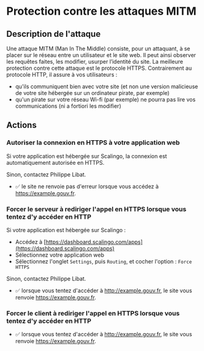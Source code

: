 # Protection contre les attaques MITM
## Description de l'attaque
Une attaque MITM (Man In The Middle) consiste, pour un attaquant, à se placer sur le réseau entre un utilisateur et le site web. Il peut ainsi observer les requêtes faites, les modifier, usurper l’identité du site. La meilleure protection contre cette attaque est le protocole HTTPS. Contrairement au protocole HTTP, il assure à vos utilisateurs :
- qu'ils communiquent bien avec votre site (et non une version malicieuse de votre site hébergée sur un ordinateur pirate, par exemple)
- qu'un pirate sur votre réseau Wi-fi (par exemple) ne pourra pas lire vos communications (ni a fortiori les modifier)

## Actions
### Autoriser la connexion en HTTPS à votre application web
Si votre application est hébergée sur Scalingo, la connexion est automatiquement autorisée en HTTPS.

Sinon, contactez Philippe Libat.
- ✅ le site ne renvoie pas d'erreur lorsque vous accédez à https://example.gouv.fr.

### Forcer **le serveur** à rediriger l'appel en HTTPS lorsque vous tentez d'y accéder en HTTP
Si votre application est hébergée sur Scalingo :
- Accédez à [https://dashboard.scalingo.com/apps](https://dashboard.scalingo.com/apps)
- Sélectionnez votre application web
- Sélectionnez l'onglet `Settings`, puis `Routing`, et cocher l'option : `Force HTTPS`

Sinon, contactez Philippe Libat.

- ✅ lorsque vous tentez d'accéder à http://example.gouv.fr, le site vous renvoie https://example.gouv.fr.

### Forcer **le client** à rediriger l'appel en HTTPS lorsque vous tentez d'y accéder en HTTP


- ✅ lorsque vous tentez d'accéder à http://example.gouv.fr, le site vous renvoie https://example.gouv.fr.
